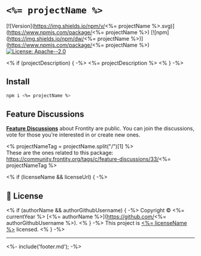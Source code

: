 # `<%= projectName %>`

[![Version](https://img.shields.io/npm/v/<%= projectName %>.svg)](https://www.npmjs.com/package/<%= projectName %>) [![npm](https://img.shields.io/npm/dw/<%= projectName %>)](https://www.npmjs.com/package/<%= projectName %>) [![License: Apache--2.0](https://img.shields.io/badge/license-Apache%202-orange)](https://github.com/frontity/frontity/blob/master/LICENSE)

<% if (projectDescription) { -%>
  <%= projectDescription %>
<% } -%>


## Install

```sh
npm i <%= projectName %>
```

## Feature Discussions

[**Feature Discussions**](https://community.frontity.org/c/feature-discussions/33) about Frontity are public. You can join the discussions, vote for those you're interested in or create new ones.

<% projectNameTag = projectName.split("/")[1] %>  
These are the ones related to this package: https://community.frontity.org/tags/c/feature-discussions/33/<%= projectNameTag  %>


<% if (licenseName && licenseUrl) { -%>
## 📝 License
<% if (authorName && authorGithubUsername) { -%>
  Copyright © <%= currentYear %> [<%= authorName %>](https://github.com/<%= authorGithubUsername %>).
<% } -%>
This project is [<%= licenseName %>](<%= licenseUrl %>) licensed.
<% } -%>

***
<%- include('footer.md'); -%>
